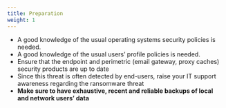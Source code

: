 ```yaml
---
title: Preparation
weight: 1
---
```

- A good knowledge of the usual operating systems security policies is needed.
- A good knowledge of the usual users’ profile policies is needed.
- Ensure that the endpoint and perimetric (email gateway, proxy caches) security products are up to date
- Since this threat is often detected by end-users, raise your IT support awareness regarding the ransomware threat
- **Make sure to have exhaustive, recent and reliable backups of local and network users’ data**
